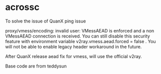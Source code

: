 # acrossc

To solve the issue of QuanX ping issue


proxy/vmess/encoding: invalid user: VMessAEAD is enforced and a non VMessAEAD connection is received. You can still disable this security feature with environment variable v2ray.vmess.aead.forced = false . You will not be able to enable legacy header workaround in the future.

After QuanX release aead fix for vmess, will use the official v2ray.

Base code are from teddysun
